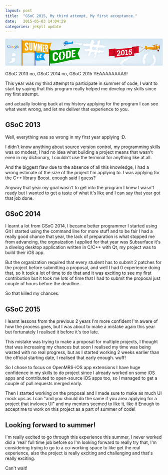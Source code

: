 ```yaml
---
layout: post
title:  "GSoC 2015, My third attempt, My first acceptance."
date:   2015-05-03 14:04:29
categories: jekyll update
---
```


![GSoC 2015 image](/assests/gsoc2015.png "Title")

GSoC 2013 no, GSoC 2014 no, GSoC 2015 YEAAAAAAAAS!

This year was my third attempt to participate in summer of code, I want to start by saying that this program really helped
me develop my skills since my first attempt.

and actually looking back at my history applying for the program I can see what went wrong, and let me deliver that experience
to you.

## GSoC 2013

Well, everything was so wrong in my first year applying :D.

I didn't know anything about source version control, my programming skills was so modest, I had no idea what building a
project means that wasn't even in my dictionary, I couldn't use the terminal for anything like at all.

And the biggest flaw due to the absence of all this knowledge, I had a wrong estimate of the size of the project I'm applying to.
I was applying for the C++ library Boost. enough said I guess?

Anyway that year my goal wasn't to get into the program I knew I wasn't ready but I wanted to get a taste of what it's like
and I can say that year got that job done.

## GSoC 2014

I learnt a lot from GSoC 2014, I became better programmer I started using Git I started using the command line for more stuff
and to be fair I had a really good chance that year, the lack of preparation is what stopped me from advancing, the orgnaization
I applied for that year was Subsurface it's a divelog desktop application written in C/C++ with Qt, my project was to build their
iOS app.

But the organization required that every student has to submit 2 patches for the project before submitting a proposal, and
well I had 0 experience doing that, so It took a lot of time to do that and it was exciting to see my first contribution
but it took me lots of time that I had to submit the proposal just couple of hours before the deadline..

So that killed my chances.

## GSoC 2015

I learnt lessons from the previous 2 years I'm more confident I'm aware of how the process goes, but I was about to make a mistake
again this year but fortunately I realised it before it's too late.

This mistake was trying to make a proposal for multiple projects, I thought that was increasing my chances but soon I realised
my time was being wasted with no real progress, but as I started working 2 weeks earlier than the official starting date,
I realised that early enough. wuff!

So I chose to focus on OpenMRS-iOS app extensions I have huge confidence in my skills to do project since I already worked
on some iOS apps and contributed to open-source iOS apps too, so I managed to get a couple of pull requests merged early.

Then I started working on the proposal and I made sure to make as much UI mock ups as I can "and you should do the same if
you area applying for a project that invloves UI" and my mentors seemed to like it, like it Enough to accept me to work on
this project as a part of summer of code!

## Looking forward to summer!

I'm really excited to go through this experience this summer, I never worked did a 'real' full time job before so I'm looking
forward to really try that, I'm considering trying to go to a co-working space to like get the real experience, also the project
is really exciting and challenging and that's really exciting.

Can't wait!